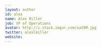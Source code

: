 ```yaml
---
layout: author
id: alex
name: Alex Miller
job: VP of Operations 
avatar: http://i.stack.imgur.com/xaS9M.jpg
twitter: alexlmiller
website: 
---
```


